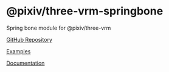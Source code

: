 # @pixiv/three-vrm-springbone

Spring bone module for @pixiv/three-vrm

[GitHub Repository](https://github.com/pixiv/three-vrm/tree/dev/packages/three-vrm-springbone)

[Examples](https://pixiv.github.io/three-vrm/packages/three-vrm-springbone/examples)

[Documentation](https://pixiv.github.io/three-vrm/packages/three-vrm-springbone/docs)
